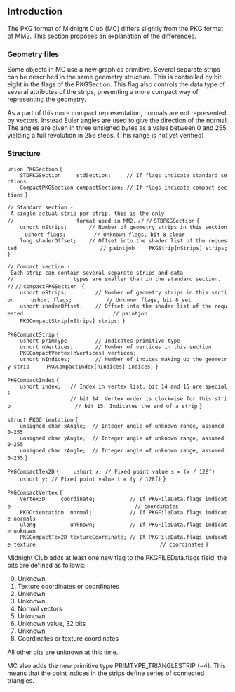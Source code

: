## Introduction

The PKG format of Midnight Club (MC) differs slightly from the PKG
format of MM2. This section proposes an explanation of the differences.

### Geometry files

Some objects in MC use a new graphics primitive. Several separate strips
can be described in the same geometry structure. This is controlled by
bit eight in the flags of the PKGSection. This flag also controls the
data type of several attributes of the strips, presenting a more compact
way of representing the geometry.

As a part of this more compact representation, normals are not
represented by vectors. Instead Euler angles are used to give the
direction of the normal. The angles are given in three unsigned bytes as
a value between 0 and 255, yielding a full revolution in 256 steps.
(This range is not yet verified)

### Structure

`union PKGSection`
`{`
`    STDPKGSection     stdSection;     // If flags indicate standard sections`
`    CompactPKGSection compactSection; // If flags indicate compact sections`
`}`

`// Standard section - A single actual strip per strip, this is the only`
`//                    format used in MM2.`
`//`
`//`
`STDPKGSection`
`{`
`    ushort nStrips;       // Number of geometry strips in this section `
`    ushort flags;         // Unknown flags, bit 8 clear`
`    long shaderOffset;    // Offset into the shader list of the requested`
`                          // paintjob`
`    PKGStrip[nStrips] strips;`
`}`

`// Compact section - Each strip can contain several separate strips and data`
`//                   types are smaller than in the standard section.`
`//`
`//`
`CompactPKGSection `
`{ `
`    ushort nStrips;         // Number of geometry strips in this section `
`    ushort flags;           // Unknown flags, bit 8 set`
`    ushort shaderOffset;    // Offset into the shader list of the requested`
`                            // paintjob `
`    PKGCompactStrip[nStrips] strips;`
`} `

`PKGCompactStrip`
`{`
`    ushort primType         // Indicates primitive type`
`    ushort nVertices;       // Number of vertices in this section `
`    PKGCompactVertex[nVertices] vertices; `
`    ushort nIndices;        // Number of indices making up the geometry strip `
`    PKGCompactIndex[nIndices] indices;`
`}`

`PKGCompactIndex`
`{ `
`    ushort index;   // Index in vertex list, bit 14 and 15 are special:`
`                    // bit 14: Vertex order is clockwise for this strip`
`                    // bit 15: Indicates the end of a strip`
`}`

`struct PKGOrientation`
`{`
`    unsigned char xAngle;  // Integer angle of unknown range, assumed 0-255`
`    unsigned char yAngle;  // Integer angle of unknown range, assumed 0-255`
`    unsigned char zAngle;  // Integer angle of unknown range, assumed 0-255`
`}`

`PKGCompactTex2D`
`{`
`    ushort x; // Fixed point value s = (x / 128f)`
`    ushort y; // Fixed point value t = (y / 128f)`
`}`

`PKGCompactVertex`
`{`
`    Vertex3D     coordinate;           // If PKGFileData.flags indicate`
`                                       // coordinates`
`    PKGOrientation  normal;            // If PKGFileData.flags indicate normals`
`    ulong           unknown;           // If PKGFileData.flags indicate unknown`
`    PKGCompactTex2D textureCoordinate; // If PKGFileData.flags indicate texture`
`                                       // coordinates`
`}`

Midnight Club adds at least one new flag to the PKGFILEData.flags field,
the bits are defined as follows:

0.  Unknown
1.  Texture coordinates or coordinates
2.  Unknown
3.  Unknown
4.  Normal vectors
5.  Unknown
6.  Unknown value, 32 bits
7.  Unknown
8.  Coordinates or texture coordinates

All other bits are unknown at this time.

MC also adds the new primitive type PRIMTYPE_TRIANGLESTRIP (=4). This
means that the point indices in the strips define series of connected
triangles.